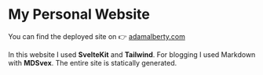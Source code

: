 # My Personal Website

You can find the deployed site on 👉 [adamalberty.com](https://adamalberty.com)

In this website I used **SvelteKit** and **Tailwind**. For blogging I used Markdown with **MDSvex**. The entire site is statically generated.
